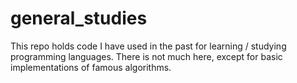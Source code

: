 # general_studies
This repo holds code I have used in the past for learning / studying programming languages. There is not much here, except for basic implementations of famous algorithms.

